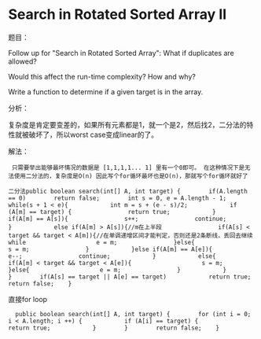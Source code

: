 # Search in Rotated Sorted Array II

题目：

Follow up for "Search in Rotated Sorted Array": What if duplicates are allowed?

Would this affect the run-time complexity? How and why?

Write a function to determine if a given target is in the array.

分析：

复杂度是肯定要变差的，如果所有元素都是1，就一个是2，然后找2，二分法的特性就被破坏了，所以worst case变成linear的了。

解法：

```text
 只需要举出能够最坏情况的数据是 [1,1,1,1... 1] 里有一个0即可。 在这种情况下是无法使用二分法的，复杂度是O(n) 因此写个for循环最坏也是O(n)，那就写个for循环就好了
```

```text
二分法public boolean search(int[] A, int target) {        if(A.length == 0)        return false;        int s = 0, e = A.length - 1;        while(s + 1 < e){            int m = s + (e - s)/2;            if (A[m] == target) {                return true;            }             if(A[m] == A[s]){                s++;                continue;            }            else if(A[m] > A[s]){//m在上半段                if(A[s] < target && target < A[m]){//在单调递增区间才能判定，否则还是2条断线，丢回去继续while                    e = m;                }else{                    s = m;                }            }else if(A[m] == A[e]){                e--;                continue;            }            else{                if(A[m] < target && target < A[e]){                    s = m;                }else{                    e = m;                }            }        }        if(A[s] == target || A[e] == target)            return true;            return false;    }
```

直接for loop

```text
  public boolean search(int[] A, int target) {        for (int i = 0; i < A.length; i ++) {            if (A[i] == target) {                return true;            }        }        return false;    }
```

